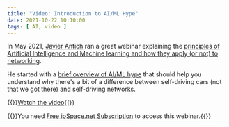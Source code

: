 ```yaml
---
title: "Video: Introduction to AI/ML Hype"
date: 2021-10-22 10:10:00
tags: [ AI, video ]
---
```

In May 2021, [Javier Antich](https://www.ipspace.net/Author:Javier_Antich) ran a great webinar explaining the [principles of Artificial Intelligence and Machine learning and how they apply (or not) to networking](https://www.ipspace.net/AI_and_ML_in_Networking).

He started with a [brief overview of AI/ML hype](https://my.ipspace.net/bin/get/AI/1%20-%20Introduction.mp4?doccode=AI) that should help you understand why there's a bit of a difference between self-driving cars (not that we got there) and self-driving networks.

{{<jump>}}[Watch the video](https://my.ipspace.net/bin/get/AI/1%20-%20Introduction.mp4?doccode=AI){{</jump>}}

{{<note info>}}You need [Free ipSpace.net Subscription](https://www.ipspace.net/Subscription/Free) to access this webinar.{{</note>}}